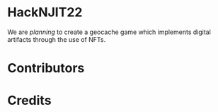 # HackNJIT22

We are *planning* to create a geocache game which implements digital artifacts through the use of NFTs.


# Contributors


# Credits
